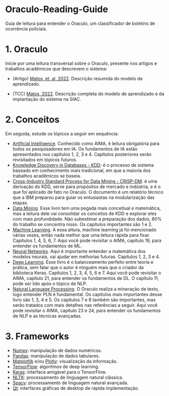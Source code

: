 # Oraculo-Reading-Guide
Guia de leitura para entender o Oraculo, um classificador de boletins de ocorrência policiais.

# 1. Oraculo

Inicie por uma leitura transversal sobre o Oraculo, presente nos artigos e trabalhos acadêmicos que descrevem o sistema:

- (Artigo) [Matos, et. al, 2022](./academic/Artigo-Oraculo.pdf). Descrição resumida do modelo de aprendizado.

- (TCC) [Matos, 2022](./academic/TCC-Helder.pdf). Descrição completa do modelo de aprendizado e da implantação do sistema na SIAC.

# 2. Conceitos

Em seguida, estude os tópicos a seguir em sequência:

- [Artificial Intelligence](./books-papers/RUSSEL-NORVIG-Artificial_Intelligence_4th.pdf). Conhecido como AIMA, é leitura obrigatória para todos os pesquisadores em IA. Os fundamentos de IA estão apresentados nos capítulos 1, 2, 3 e 4. Capítulos posteriores serão revisitados em tópicos futuros.
- [Knowledge Discovery in Databases - KDD](./books-papers/1996-fayyad.pdf): é o processo de sistema baseado em conhecimento mais tradicional, em que a maioria dos trabalhos acadêmicos se baseia.
- [Cross-Industry Standard Process for Data Mining - CRISP-DM](./books-papers/ModelerCRISPDM.pdf): é uma derivação do KDD, serve para propósitos de mercado e indústria, e é o que foi aplicado de fato no Oraculo. O documento é um relatório técnico que a IBM preparou para guiar os entusiastas na modularização das etapas.
- [Data Mining](./books-papers/AGGARWAL-Data_Mining.pdf). Esse livro tem uma pegada mais conceitual e matemática, mas a leitura dele vai consolidar os conceitos de KDD e explorar eles com mais profundidade. Não subestimar a preparação dos dados, 80% do trabalho se concentra nisso. Os capítulos importantes são 1 e 2.
- [Machine Learning](./books-papers/burkov.pdf). A essa altura, machine learning já foi mencionado várias vezes, então nada melhor que uma leitura rápida para fixar. Capítulos 1, 4, 5, 6, 7. Aqui você pode revisitar o AIMA, capítulo 19, para entender os fundamentos de ML.
- [Neural Networks](./books-papers/1999-Haykin.pdf). Aqui é importante entender a matemática dos modelos neurais, vai ajudar em melhorias futuras. Capítulos 1, 2, 3 e 4.
- [Deep Learning](./books-papers/CHOLLET-Deep_Learning_with_Python_2nd.pdf). Esse livro é o balanceamento perfeito entre teoria e prática, sem falar que o autor é ninguém mais que o criador da biblioteca Keras. Capítulos 1, 2, 3, 4, 5, 6 e 7. Aqui você pode revisitar o AIMA, capítulo 21, para entender os fundamentos de DL. O capítulo 11, pode ser lido após o tópico de NLP.
- [Natural Language Processing](./books-papers/Livro_PLN.pdf). O Oraculo realiza a mineração de texto, logo entender PLN é fundamental. Os capítulos mais importantes desse livro são 1, 3, 4 e 5. Os capítulos 7 e 8 também são importantes, mas serão tratados com mais detalhes nas referências a seguir. Aqui você pode revisitar o AIMA, capítulo 23 e 24, para entender os fundamentos de NLP e as técnicas avançadas.


# 3. Frameworks

- [Numpy](https://numpy.org/): manipulação de dados numéricos.
- [Pandas](https://pandas.pydata.org/): manipulação de dados tabulares.
- [Matplotlib](https://matplotlib.org/) e/ou [Plotly](https://plotly.com/): visualização da informação.
- [TensorFlow](https://www.tensorflow.org/): algoritmos de deep learning.
- [Keras](https://keras.io/): interface amigável para o TensorFlow.
- [NLTK](https://www.nltk.org/): processamento de linguagem natural clássica.
- [Spacy](https://spacy.io/): processamento de linguagem natural avançada. 
- [Qt](https://www.qt.io/): interfaces gráficas de desktop de rápida implementação.